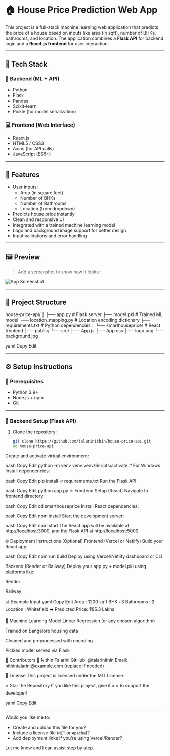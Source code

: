# 🏠 House Price Prediction Web App

This project is a full-stack machine learning web application that predicts the price of a house based on inputs like area (in sqft), number of BHKs, bathrooms, and location. The application combines a **Flask API** for backend logic and a **React.js frontend** for user interaction.

---

## 🚀 Tech Stack

### 🔧 Backend (ML + API)
- Python
- Flask
- Pandas
- Scikit-learn
- Pickle (for model serialization)

### 💻 Frontend (Web Interface)
- React.js
- HTML5 / CSS3
- Axios (for API calls)
- JavaScript (ES6+)

---

## 📌 Features

- User inputs:
  - Area (in square feet)
  - Number of BHKs
  - Number of Bathrooms
  - Location (from dropdown)
- Predicts house price instantly
- Clean and responsive UI
- Integrated with a trained machine learning model
- Logo and background image support for better design
- Input validations and error handling

---

## 🖼 Preview

> Add a screenshot to show how it looks:

![App Screenshot](./screenshot.png)

---

## 📁 Project Structure

house-price-api/
│
├── app.py # Flask server
├── model.pkl # Trained ML model
├── location_mapping.py # Location encoding dictionary
├── requirements.txt # Python dependencies
│
└── smarthouseprice/ # React frontend
├── public/
└── src/
├── App.js
├── App.css
├── logo.png
└── background.jpg

yaml
Copy
Edit

---

## ⚙️ Setup Instructions

### 📌 Prerequisites
- Python 3.9+
- Node.js + npm
- Git

---

### 🐍 Backend Setup (Flask API)

1. Clone the repository:
   ```bash
   git clone https://github.com/talarinithin/house-price-api.git
   cd house-price-api
Create and activate virtual environment:

bash
Copy
Edit
python -m venv venv
venv\Scripts\activate  # For Windows
Install dependencies:

bash
Copy
Edit
pip install -r requirements.txt
Run the Flask API:

bash
Copy
Edit
python app.py
⚛️ Frontend Setup (React)
Navigate to frontend directory:

bash
Copy
Edit
cd smarthouseprice
Install React dependencies:

bash
Copy
Edit
npm install
Start the development server:

bash
Copy
Edit
npm start
The React app will be available at http://localhost:3000, and the Flask API at http://localhost:5000.

🌐 Deployment Instructions (Optional)
Frontend (Vercel or Netlify)
Build your React app:

bash
Copy
Edit
npm run build
Deploy using Vercel/Netlify dashboard or CLI

Backend (Render or Railway)
Deploy your app.py + model.pkl using platforms like:

Render

Railway

📊 Example Input
yaml
Copy
Edit
Area       : 1200 sqft
BHK        : 3
Bathrooms  : 2
Location   : Whitefield
➡️ Predicted Price: ₹85.3 Lakhs

🧠 Machine Learning Model
Linear Regression (or any chosen algorithm)

Trained on Bangalore housing data

Cleaned and preprocessed with encoding

Pickled model served via Flask

🤝 Contributors
👤 Nithin Talarini
GitHub: @talarinithin
Email: nithintalarini@example.com (replace if needed)

📌 License
This project is licensed under the MIT License.

⭐️ Star the Repository
If you like this project, give it a ⭐️ to support the developer!

yaml
Copy
Edit

---

Would you like me to:

- Create and upload this file for you?
- Include a license file (`MIT` or `Apache`)?
- Add deployment links if you're using Vercel/Render?

Let me know and I can assist step by step.